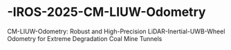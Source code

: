 # -IROS-2025-CM-LIUW-Odometry
CM-LIUW-Odometry: Robust and High-Precision LiDAR-Inertial-UWB-Wheel Odometry for Extreme Degradation Coal Mine Tunnels
